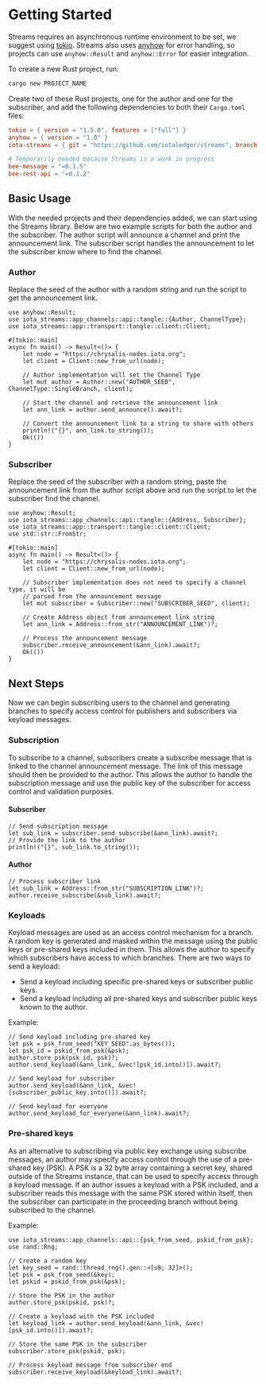 # Getting Started
Streams requires an asynchronous runtime environment to be set, we suggest using [tokio](https://docs.rs/tokio/latest/tokio/). Streams also uses [anyhow](https://docs.rs/anyhow/latest/anyhow/) for error handling, so projects can use `anyhow::Result` and `anyhow::Error` for easier integration. 

To create a new Rust project, run:

```bash
cargo new PROJECT_NAME
```

Create two of these Rust projects, one for the author and one for the subscriber, and add the following dependencies to both their `Cargo.toml` files:

```toml
tokio = { version = "1.5.0", features = ["full"] }
anyhow = { version = "1.0" }
iota-streams = { git = "https://github.com/iotaledger/streams", branch = "develop"}

# Temporarily needed because Streams is a work in progress
bee-message = "=0.1.5"
bee-rest-api = "=0.1.2"
```

## Basic Usage
With the needed projects and their dependencies added, we can start using the Streams library. Below are two example scripts for both the author and the subscriber. The author script will announce a channel and print the announcement link. The subscriber script handles the announcement to let the subscriber know where to find the channel.
 
### Author
Replace the seed of the author with a random string and run the script to get the announcement link.

```
use anyhow::Result;
use iota_streams::app_channels::api::tangle::{Author, ChannelType};
use iota_streams::app::transport::tangle::client::Client;

#[tokio::main]
async fn main() -> Result<()> {
    let node = "https://chrysalis-nodes.iota.org";
    let client = Client::new_from_url(node);

    // Author implementation will set the Channel Type
    let mut author = Author::new("AUTHOR_SEED", ChannelType::SingleBranch, client);
    
    // Start the channel and retrieve the announcement link
    let ann_link = author.send_announce().await?;   

    // Convert the announcement link to a string to share with others
    println!("{}", ann_link.to_string());
    Ok(())
}
```

### Subscriber
Replace the seed of the subscriber with a random string, paste the announcement link from the author script above and run the script to let the subscriber find the channel.

```
use anyhow::Result;
use iota_streams::app_channels::api::tangle::{Address, Subscriber};
use iota_streams::app::transport::tangle::client::Client;
use std::str::FromStr;

#[tokio::main]
async fn main() -> Result<()> {
    let node = "https://chrysalis-nodes.iota.org";
    let client = Client::new_from_url(node);

    // Subscriber implementation does not need to specify a channel type, it will be 
    // parsed from the announcement message
    let mut subscriber = Subscriber::new("SUBSCRIBER_SEED", client);
    
    // Create Address object from announcement link string
    let ann_link = Address::from_str("ANNOUNCEMENT_LINK")?;   

    // Process the announcement message
    subscriber.receive_announcement(&ann_link).await?;
    Ok(())
}
```

## Next Steps
Now we can begin subscribing users to the channel and generating branches to specify access control for publishers and subscribers via keyload messages.  

### Subscription
To subscribe to a channel, subscribers create a subscribe message that is linked to the channel announcement message. The link of this message should then be provided to the author. This allows the author to handle the subscription message and use the public key of the subscriber for access control and validation purposes.

#### Subscriber
```
// Send subscription message
let sub_link = subscriber.send_subscribe(&ann_link).await?;
// Provide the link to the author
println!("{}", sub_link.to_string());
```

#### Author
```
// Process subscriber link 
let sub_link = Address::from_str("SUBSCRIPTION_LINK")?;
author.receive_subscribe(&sub_link).await?;
```

### Keyloads 
Keyload messages are used as an access control mechanism for a branch. A random key is generated and masked within the message using the public keys or pre-shared keys included in them. This allows the author to specify which subscribers have access to which branches. There are two ways to send a keyload:
- Send a keyload including specific pre-shared keys or subscriber public keys.
- Send a keyload including all pre-shared keys and subscriber public keys known to the author.

Example: 
```
// Send keyload including pre-shared key
let psk = psk_from_seed("KEY_SEED".as_bytes());
let psk_id = pskid_from_psk(&psk);
author.store_psk(psk_id, psk)?;
author.send_keyload(&ann_link, &vec![psk_id.into()]).await?;

// Send keyload for subscriber
author.send_keyload(&ann_link, &vec![subscriber_public_key.into()]).await?;

// Send keyload for everyone
author.send_keyload_for_everyone(&ann_link).await?;
```

### Pre-shared keys 
As an alternative to subscribing via public key exchange using subscribe messages, an author may specify access control through the use of a pre-shared key (PSK). A PSK is a 32 byte array containing a secret key, shared outside of the Streams instance, that can be used to specify access through a keyload message. If an author issues a keyload with a PSK included, and a subscriber reads this message with the same PSK stored within itself, then the subscriber can participate in the proceeding branch without being subscribed to the channel. 

Example: 
```
use iota_streams::app_channels::api::{psk_from_seed, pskid_from_psk};
use rand::Rng;

// Create a random key
let key_seed = rand::thread_rng().gen::<[u8; 32]>();
let psk = psk_from_seed(&key);
let pskid = pskid_from_psk(&psk);

// Store the PSK in the author
author.store_psk(pskid, psk)?;

// Create a keyload with the PSK included
let keyload_link = author.send_keyload(&ann_link, &vec![psk_id.into()]).await?;

// Store the same PSK in the subscriber 
subscriber.store_psk(pskid, psk);

// Process keyload message from subscriber end
subscriber.receive_keyload(&keyload_link).await?;
```

